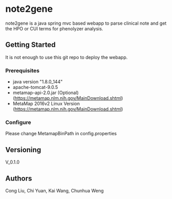 # note2gene

note2gene is a java spring mvc based webapp to parse clinical note and get the HPO or CUI terms for phenolyzer analysis.

## Getting Started
It is not enough to use this git repo to deploy the webapp.

### Prerequisites
- java version "1.8.0_144"
- apache-tomcat-9.0.5
- metamap-api-2.0.jar (Optional) (https://metamap.nlm.nih.gov/MainDownload.shtml)
- MetaMap 2016v2 Linux Version (https://metamap.nlm.nih.gov/MainDownload.shtml)

### Configure
Please change MetamapBinPath in config.properties

## Versioning

V_0.1.0
## Authors

Cong Liu, Chi Yuan, Kai Wang, Chunhua Weng
